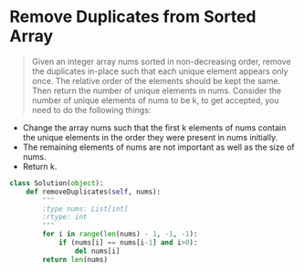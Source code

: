 # Remove Duplicates from Sorted Array

> Given an integer array nums sorted in non-decreasing order, remove the duplicates in-place such that each unique element appears only once. The relative order of the elements should be kept the same. Then return the number of unique elements in nums.
Consider the number of unique elements of nums to be k, to get accepted, you need to do the following things:
- Change the array nums such that the first k elements of nums contain the unique elements in the order they were present in nums initially. 
- The remaining elements of nums are not important as well as the size of nums.
- Return k.

```python
class Solution(object):
    def removeDuplicates(self, nums):
        """
        :type nums: List[int]
        :rtype: int
        """
        for i in range(len(nums) - 1, -1, -1):
            if (nums[i] == nums[i-1] and i>0):
                del nums[i]
        return len(nums)
```
